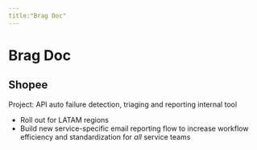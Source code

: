 ```yaml
---
title:"Brag Doc"
---
```

# Brag Doc
## Shopee
Project: API auto failure detection, triaging and reporting internal tool
- Roll out for LATAM regions
- Build new service-specific email reporting flow to increase workflow efficiency and standardization for *all* service teams
